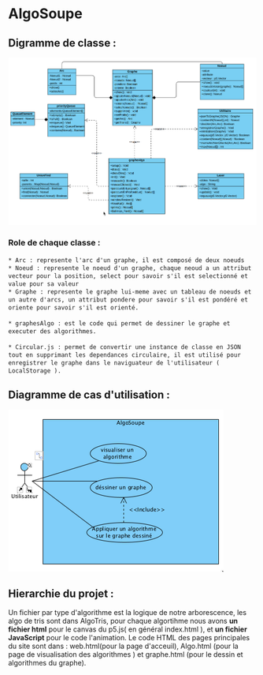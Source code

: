 # AlgoSoupe

## Digramme de classe :

![diagramCas](images/algoSoupeUml.png)

### Role de chaque classe :

    * Arc : represente l'arc d'un graphe, il est composé de deux noeuds
    * Noeud : represente le noeud d'un graphe, chaque neoud a un attribut vecteur pour la position, select pour savoir s'il est selectionné et value pour sa valeur
    * Graphe : represente le graphe lui-meme avec un tableau de noeuds et un autre d'arcs, un attribut pondere pour savoir s'il est pondéré et oriente pour savoir s'il est orienté.

    * graphesAlgo : est le code qui permet de dessiner le graphe et executer des algorithmes.

    * Circular.js : permet de convertir une instance de classe en JSON tout en supprimant les dependances circulaire, il est utilisé pour enregistrer le graphe dans le naviguateur de l'utilisateur ( LocalStorage ).

## Diagramme de cas d'utilisation :

![diagramCas](images/usecase_algoSoupe.png)

## Hierarchie du projet :

Un fichier par type d'algorithme est la logique de notre arborescence, les algo
de tris sont dans AlgoTris, pour chaque algortihme nous avons **un fichier html** pour le canvas du p5.js( en général index.html ), et **un fichier JavaScript** pour le code l'animation.
Le code HTML des pages principales du site sont dans : web.html(pour la page d'acceuil), Algo.html (pour la page de visualisation des algorithmes ) et graphe.html (pour le dessin et algorithmes du graphe).
